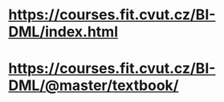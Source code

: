 # https://courses.fit.cvut.cz/BI-DML/index.html
# https://courses.fit.cvut.cz/BI-DML/@master/textbook/